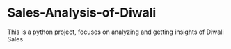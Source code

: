 # Sales-Analysis-of-Diwali
This is a python project, focuses on analyzing and getting insights of Diwali Sales
